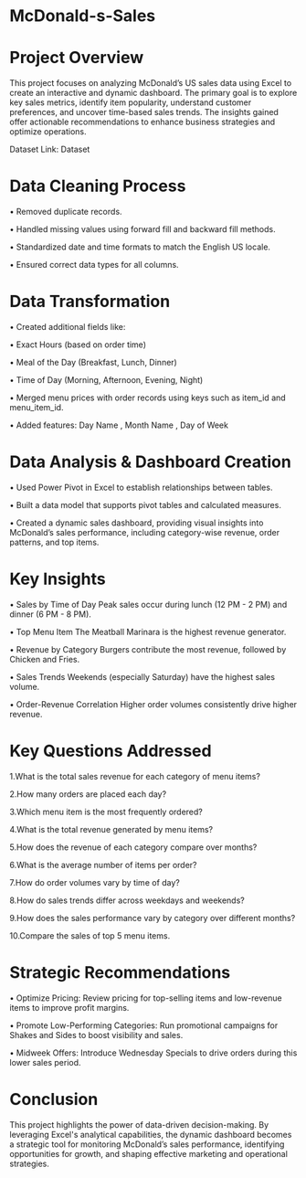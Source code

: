# McDonald-s-Sales

# Project Overview
This project focuses on analyzing McDonald’s US sales data using Excel to create an interactive and dynamic dashboard. The primary goal is to explore key sales metrics, identify item popularity, understand customer preferences, and uncover time-based sales trends. The insights gained offer actionable recommendations to enhance business strategies and optimize operations.

Dataset Link: Dataset

# Data Cleaning Process
&#8226; Removed duplicate records.

&#8226; Handled missing values using forward fill and backward fill methods.

&#8226; Standardized date and time formats to match the English US locale.

&#8226; Ensured correct data types for all columns.

# Data Transformation
&#8226; Created additional fields like:

&#8226; Exact Hours (based on order time)

&#8226; Meal of the Day (Breakfast, Lunch, Dinner)

&#8226; Time of Day (Morning, Afternoon, Evening, Night)

&#8226; Merged menu prices with order records using keys such as item_id and menu_item_id.

&#8226; Added features: Day Name ,  Month Name ,  Day of Week 

# Data Analysis & Dashboard Creation
&#8226; Used Power Pivot in Excel to establish relationships between tables.

&#8226; Built a data model that supports pivot tables and calculated measures.

&#8226; Created a dynamic sales dashboard, providing visual insights into McDonald’s sales performance, including category-wise revenue, order patterns, and top items.

# Key Insights
&#8226; Sales by Time of Day	Peak sales occur during lunch (12 PM - 2 PM) and dinner (6 PM - 8 PM).

&#8226; Top Menu Item	The Meatball Marinara is the highest revenue generator.

&#8226; Revenue by Category	Burgers contribute the most revenue, followed by Chicken and Fries.

&#8226; Sales Trends	Weekends (especially Saturday) have the highest sales volume.

&#8226; Order-Revenue Correlation	Higher order volumes consistently drive higher revenue.

# Key Questions Addressed

1.What is the total sales revenue for each category of menu items?

2.How many orders are placed each day?

3.Which menu item is the most frequently ordered?

4.What is the total revenue generated by menu items?

5.How does the revenue of each category compare over months?

6.What is the average number of items per order?

7.How do order volumes vary by time of day?

8.How do sales trends differ across weekdays and weekends?

9.How does the sales performance vary by category over different months?

10.Compare the sales of top 5 menu items.

# Strategic Recommendations
&#8226; Optimize Pricing: Review pricing for top-selling items and low-revenue items to improve profit margins.

&#8226; Promote Low-Performing Categories: Run promotional campaigns for Shakes and Sides to boost visibility and sales.

&#8226; Midweek Offers: Introduce Wednesday Specials to drive orders during this lower sales period.

# Conclusion
This project highlights the power of data-driven decision-making. By leveraging Excel's analytical capabilities, the dynamic dashboard becomes a strategic tool for monitoring McDonald’s sales performance, identifying opportunities for growth, and shaping effective marketing and operational strategies.
